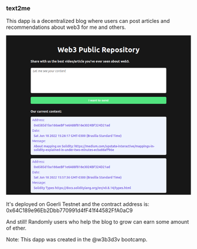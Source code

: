 ### text2me

This dapp is a decentralized blog where users can post articles and recommendations about web3 for me and others.

![ProjectImage!](eth-text2me/public/text2me.png)

It's deployed on Goerli Testnet and the contract address is: 0x64C189e96Eb2Dbb770991d4fF41f44582FfA0aC9

And still! Randomly users who help the blog to grow can earn some amount of ether.

Note: This dapp was created in the @w3b3d3v bootcamp.

